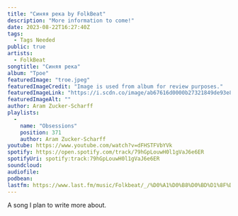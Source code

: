 ```yaml
---
title: "Синяя река by FolkBeat"
description: "More information to come!"
date: 2023-08-22T16:27:40Z
tags:
  - Tags Needed
public: true
artists:
  - FolkBeat
songtitle: "Синяя река"
album: "Трое"
featuredImage: "troe.jpeg"
featuredImageCredit: "Image is used from album for review purposes."
featuredImageLink: "https://i.scdn.co/image/ab67616d0000b27321849de93e8105c8201aa43d"
featuredImageAlt: ""
author: Aram Zucker-Scharff
playlists:
  -
    name: "Obsessions"
    position: 371
    author: Aram Zucker-Scharff
youtube: https://www.youtube.com/watch?v=dFHSTFVbYVk
spotify: https://open.spotify.com/track/79hGpLouwH0l1gVaJ6e6ER
spotifyUri: spotify:track:79hGpLouwH0l1gVaJ6e6ER
soundcloud:
audiofile:
podbean:
lastfm: https://www.last.fm/music/Folkbeat/_/%D0%A1%D0%B8%D0%BD%D1%8F%D1%8F+%D1%80%D0%B5%D0%BA%D0%B0
---
```


A song I plan to write more about.
		